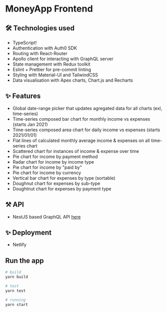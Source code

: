 # MoneyApp Frontend

## 🛠️ Technologies used

- TypeScript!
- Authentication with Auth0 SDK
- Routing with React-Router
- Apollo client for interacting with GraphQL server
- State management with Redux toolkit
- Eslint + Prettier for  pre-commit linting
- Styling with Material-UI and TailwindCSS
- Data visualisation with Apex charts, Chart.js and Recharts

## ✨ Features
- Global date-range picker that updates agregated data for all charts (exl, time-series)
- Time-series composed bar chart for monthly income vs expenses (starts Jan 2021)
- Time-series composed area chart for daily income vs expenses (starts 2021/01/01)
- Flat lines of calculated monthly average income & expenses on all time-series chart
- Scattered chart for instances of income & expense over time
- Pie chart for income by payment method
- Radar chart for income by income type
- Pie chart for income by "paid by"
- Pie chart for income by currency
- Vertical bar chart for expenses by type (sortable)
- Doughnut chart for expenses by sub-type
- Doughtnut chart for expenses by payment type


## ⚒️ API
- NestJS based GraphQL API [here](https://github.com/Mingyang-Li/moneyapp-api)

## ✨ Deployment
- Netlify

## Run the app
```bash
# build
yarn build

# test
yarn test

# running
yarn start
```
